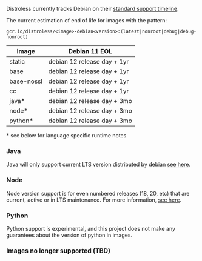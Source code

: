 Distroless currently tracks Debian on their [standard support timeline](https://wiki.debian.org/DebianReleases#Production_Releases).

The current estimation of end of life for images with the pattern:

`gcr.io/distroless/<image>-debian<version>:(latest|nonroot|debug|debug-nonroot)`

| Image       | Debian 11 EOL               |
| ----------- | --------------------------- |
| static      | debian 12 release day + 1yr |
| base        | debian 12 release day + 1yr |
| base-nossl  | debian 12 release day + 1yr |
| cc          | debian 12 release day + 1yr |
| java*       | debian 12 release day + 3mo |
| node*       | debian 12 release day + 3mo |
| python*     | debian 12 release day + 3mo |

\* see below for language specific runtime notes


### Java
Java will only support current LTS version distributed by debian [see here](https://wiki.debian.org/Java).

### Node
Node version support is for even numbered releases (18, 20, etc) that are current, active or in LTS maintenance. For more information, [see here](https://nodejs.org/en/about/releases/).

### Python
Python support is experimental, and this project does not make any guarantees about the version of python in images.

### Images no longer supported (TBD)
